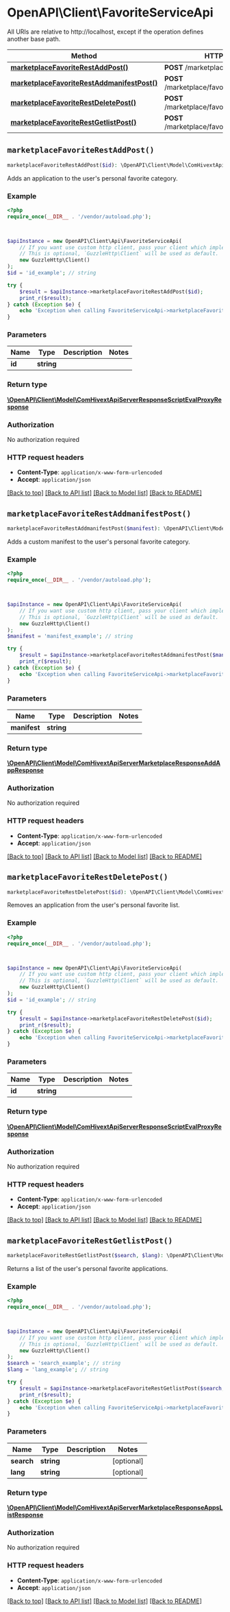 # OpenAPI\Client\FavoriteServiceApi

All URIs are relative to http://localhost, except if the operation defines another base path.

| Method | HTTP request | Description |
| ------------- | ------------- | ------------- |
| [**marketplaceFavoriteRestAddPost()**](FavoriteServiceApi.md#marketplaceFavoriteRestAddPost) | **POST** /marketplace/favorite/rest/add |  |
| [**marketplaceFavoriteRestAddmanifestPost()**](FavoriteServiceApi.md#marketplaceFavoriteRestAddmanifestPost) | **POST** /marketplace/favorite/rest/addmanifest |  |
| [**marketplaceFavoriteRestDeletePost()**](FavoriteServiceApi.md#marketplaceFavoriteRestDeletePost) | **POST** /marketplace/favorite/rest/delete |  |
| [**marketplaceFavoriteRestGetlistPost()**](FavoriteServiceApi.md#marketplaceFavoriteRestGetlistPost) | **POST** /marketplace/favorite/rest/getlist |  |


## `marketplaceFavoriteRestAddPost()`

```php
marketplaceFavoriteRestAddPost($id): \OpenAPI\Client\Model\ComHivextApiServerResponseScriptEvalProxyResponse
```



Adds an application to the user's personal favorite category.

### Example

```php
<?php
require_once(__DIR__ . '/vendor/autoload.php');



$apiInstance = new OpenAPI\Client\Api\FavoriteServiceApi(
    // If you want use custom http client, pass your client which implements `GuzzleHttp\ClientInterface`.
    // This is optional, `GuzzleHttp\Client` will be used as default.
    new GuzzleHttp\Client()
);
$id = 'id_example'; // string

try {
    $result = $apiInstance->marketplaceFavoriteRestAddPost($id);
    print_r($result);
} catch (Exception $e) {
    echo 'Exception when calling FavoriteServiceApi->marketplaceFavoriteRestAddPost: ', $e->getMessage(), PHP_EOL;
}
```

### Parameters

| Name | Type | Description  | Notes |
| ------------- | ------------- | ------------- | ------------- |
| **id** | **string**|  | |

### Return type

[**\OpenAPI\Client\Model\ComHivextApiServerResponseScriptEvalProxyResponse**](../Model/ComHivextApiServerResponseScriptEvalProxyResponse.md)

### Authorization

No authorization required

### HTTP request headers

- **Content-Type**: `application/x-www-form-urlencoded`
- **Accept**: `application/json`

[[Back to top]](#) [[Back to API list]](../../README.md#endpoints)
[[Back to Model list]](../../README.md#models)
[[Back to README]](../../README.md)

## `marketplaceFavoriteRestAddmanifestPost()`

```php
marketplaceFavoriteRestAddmanifestPost($manifest): \OpenAPI\Client\Model\ComHivextApiServerMarketplaceResponseAddAppResponse
```



Adds a custom manifest to the user's personal favorite category.

### Example

```php
<?php
require_once(__DIR__ . '/vendor/autoload.php');



$apiInstance = new OpenAPI\Client\Api\FavoriteServiceApi(
    // If you want use custom http client, pass your client which implements `GuzzleHttp\ClientInterface`.
    // This is optional, `GuzzleHttp\Client` will be used as default.
    new GuzzleHttp\Client()
);
$manifest = 'manifest_example'; // string

try {
    $result = $apiInstance->marketplaceFavoriteRestAddmanifestPost($manifest);
    print_r($result);
} catch (Exception $e) {
    echo 'Exception when calling FavoriteServiceApi->marketplaceFavoriteRestAddmanifestPost: ', $e->getMessage(), PHP_EOL;
}
```

### Parameters

| Name | Type | Description  | Notes |
| ------------- | ------------- | ------------- | ------------- |
| **manifest** | **string**|  | |

### Return type

[**\OpenAPI\Client\Model\ComHivextApiServerMarketplaceResponseAddAppResponse**](../Model/ComHivextApiServerMarketplaceResponseAddAppResponse.md)

### Authorization

No authorization required

### HTTP request headers

- **Content-Type**: `application/x-www-form-urlencoded`
- **Accept**: `application/json`

[[Back to top]](#) [[Back to API list]](../../README.md#endpoints)
[[Back to Model list]](../../README.md#models)
[[Back to README]](../../README.md)

## `marketplaceFavoriteRestDeletePost()`

```php
marketplaceFavoriteRestDeletePost($id): \OpenAPI\Client\Model\ComHivextApiServerResponseScriptEvalProxyResponse
```



Removes an application from the user's personal favorite list.

### Example

```php
<?php
require_once(__DIR__ . '/vendor/autoload.php');



$apiInstance = new OpenAPI\Client\Api\FavoriteServiceApi(
    // If you want use custom http client, pass your client which implements `GuzzleHttp\ClientInterface`.
    // This is optional, `GuzzleHttp\Client` will be used as default.
    new GuzzleHttp\Client()
);
$id = 'id_example'; // string

try {
    $result = $apiInstance->marketplaceFavoriteRestDeletePost($id);
    print_r($result);
} catch (Exception $e) {
    echo 'Exception when calling FavoriteServiceApi->marketplaceFavoriteRestDeletePost: ', $e->getMessage(), PHP_EOL;
}
```

### Parameters

| Name | Type | Description  | Notes |
| ------------- | ------------- | ------------- | ------------- |
| **id** | **string**|  | |

### Return type

[**\OpenAPI\Client\Model\ComHivextApiServerResponseScriptEvalProxyResponse**](../Model/ComHivextApiServerResponseScriptEvalProxyResponse.md)

### Authorization

No authorization required

### HTTP request headers

- **Content-Type**: `application/x-www-form-urlencoded`
- **Accept**: `application/json`

[[Back to top]](#) [[Back to API list]](../../README.md#endpoints)
[[Back to Model list]](../../README.md#models)
[[Back to README]](../../README.md)

## `marketplaceFavoriteRestGetlistPost()`

```php
marketplaceFavoriteRestGetlistPost($search, $lang): \OpenAPI\Client\Model\ComHivextApiServerMarketplaceResponseAppsListResponse
```



Returns a list of the user's personal favorite applications.

### Example

```php
<?php
require_once(__DIR__ . '/vendor/autoload.php');



$apiInstance = new OpenAPI\Client\Api\FavoriteServiceApi(
    // If you want use custom http client, pass your client which implements `GuzzleHttp\ClientInterface`.
    // This is optional, `GuzzleHttp\Client` will be used as default.
    new GuzzleHttp\Client()
);
$search = 'search_example'; // string
$lang = 'lang_example'; // string

try {
    $result = $apiInstance->marketplaceFavoriteRestGetlistPost($search, $lang);
    print_r($result);
} catch (Exception $e) {
    echo 'Exception when calling FavoriteServiceApi->marketplaceFavoriteRestGetlistPost: ', $e->getMessage(), PHP_EOL;
}
```

### Parameters

| Name | Type | Description  | Notes |
| ------------- | ------------- | ------------- | ------------- |
| **search** | **string**|  | [optional] |
| **lang** | **string**|  | [optional] |

### Return type

[**\OpenAPI\Client\Model\ComHivextApiServerMarketplaceResponseAppsListResponse**](../Model/ComHivextApiServerMarketplaceResponseAppsListResponse.md)

### Authorization

No authorization required

### HTTP request headers

- **Content-Type**: `application/x-www-form-urlencoded`
- **Accept**: `application/json`

[[Back to top]](#) [[Back to API list]](../../README.md#endpoints)
[[Back to Model list]](../../README.md#models)
[[Back to README]](../../README.md)
